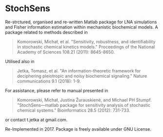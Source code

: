 # StochSens
Re-strctured, organised and re-written Matlab package for LNA simulations and Fisher information estimation within mechanistic biochemical models. A package related to methods described in

> Komorowski, Michał, et al. "Sensitivity, robustness, and identifiability in stochastic chemical kinetics models." Proceedings of the National Academy of Sciences 108.21 (2011): 8645-8650.

Utilised also in

> Jetka, Tomasz, et al. "An information-theoretic framework for deciphering pleiotropic and noisy biochemical signaling." Nature communications 9.1 (2018): 1-9.


For assistance, please refer to manual presented in 

> Komorowski, Michał, Justina Žurauskienė, and Michael PH Stumpf. "StochSens—matlab package for sensitivity analysis of stochastic chemical systems." Bioinformatics 28.5 (2012): 731-733.

or contact t.jetka at gmail.com.

Re-Implemented in 2017. Package is freely available under GNU License.
